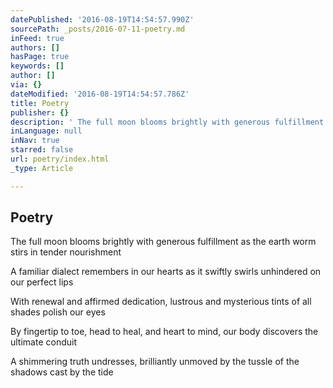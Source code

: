 ```yaml
---
datePublished: '2016-08-19T14:54:57.990Z'
sourcePath: _posts/2016-07-11-poetry.md
inFeed: true
authors: []
hasPage: true
keywords: []
author: []
via: {}
dateModified: '2016-08-19T14:54:57.786Z'
title: Poetry
publisher: {}
description: ' The full moon blooms brightly with generous fulfillment as the earth worm stirs in tender nourishment'
inLanguage: null
inNav: true
starred: false
url: poetry/index.html
_type: Article

---
```

## Poetry

The full moon blooms brightly with generous fulfillment as the earth worm stirs in tender nourishment

A familiar dialect remembers in our hearts as it swiftly swirls unhindered on our perfect lips

With renewal and affirmed dedication, lustrous and mysterious tints of all shades polish our eyes

By fingertip to toe, head to heal, and heart to mind, our body discovers the ultimate conduit

A shimmering truth undresses, brilliantly unmoved by the tussle of the shadows cast by the tide